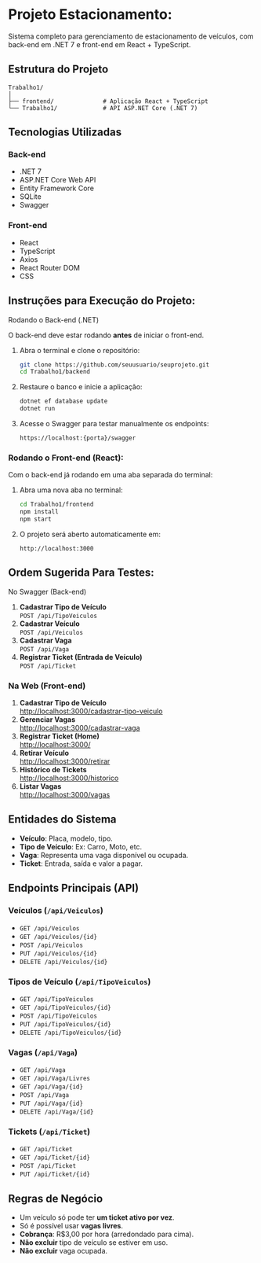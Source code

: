 # Projeto Estacionamento:
Sistema completo para gerenciamento de estacionamento de veículos, com back-end em .NET 7 e front-end em React + TypeScript.

## Estrutura do Projeto
```
Trabalho1/
│
├── frontend/              # Aplicação React + TypeScript
└── Trabalho1/             # API ASP.NET Core (.NET 7)
```

## Tecnologias Utilizadas

### Back-end
- .NET 7  
- ASP.NET Core Web API  
- Entity Framework Core  
- SQLite  
- Swagger  

### Front-end
- React  
- TypeScript  
- Axios  
- React Router DOM  
- CSS  

## Instruções para Execução do Projeto:
Rodando o Back-end (.NET)

O back-end deve estar rodando **antes** de iniciar o front-end.

1. Abra o terminal e clone o repositório:

   ```bash
   git clone https://github.com/seuusuario/seuprojeto.git
   cd Trabalho1/backend
   ```

2. Restaure o banco e inicie a aplicação:

   ```bash
   dotnet ef database update
   dotnet run
   ```

3. Acesse o Swagger para testar manualmente os endpoints:

   ```
   https://localhost:{porta}/swagger
   ```

### Rodando o Front-end (React):
Com o back-end já rodando em uma aba separada do terminal:

1. Abra uma nova aba no terminal:

   ```bash
   cd Trabalho1/frontend
   npm install
   npm start
   ```

2. O projeto será aberto automaticamente em:

   ```
   http://localhost:3000
   ```
## Ordem Sugerida Para Testes:
No Swagger (Back-end)
1. **Cadastrar Tipo de Veículo**  
   `POST /api/TipoVeiculos`
2. **Cadastrar Veículo**  
   `POST /api/Veiculos`
3. **Cadastrar Vaga**  
   `POST /api/Vaga`
4. **Registrar Ticket (Entrada de Veículo)**  
   `POST /api/Ticket`

### Na Web (Front-end)
1. **Cadastrar Tipo de Veículo**  
   [http://localhost:3000/cadastrar-tipo-veiculo](http://localhost:3000/cadastrar-tipo-veiculo)
2. **Gerenciar Vagas**  
   [http://localhost:3000/cadastrar-vaga](http://localhost:3000/cadastrar-vaga)
3. **Registrar Ticket (Home)**  
   [http://localhost:3000/](http://localhost:3000/)
4. **Retirar Veículo**  
   [http://localhost:3000/retirar](http://localhost:3000/retirar)
5. **Histórico de Tickets**  
   [http://localhost:3000/historico](http://localhost:3000/historico)
6. **Listar Vagas**  
   [http://localhost:3000/vagas](http://localhost:3000/vagas)

## Entidades do Sistema
- **Veículo**: Placa, modelo, tipo.  
- **Tipo de Veículo**: Ex: Carro, Moto, etc.  
- **Vaga**: Representa uma vaga disponível ou ocupada.  
- **Ticket**: Entrada, saída e valor a pagar.

##  Endpoints Principais (API)

### Veículos (`/api/Veiculos`)

- `GET /api/Veiculos`
- `GET /api/Veiculos/{id}`
- `POST /api/Veiculos`
- `PUT /api/Veiculos/{id}`
- `DELETE /api/Veiculos/{id}`

### Tipos de Veículo (`/api/TipoVeiculos`)

- `GET /api/TipoVeiculos`
- `GET /api/TipoVeiculos/{id}`
- `POST /api/TipoVeiculos`
- `PUT /api/TipoVeiculos/{id}`
- `DELETE /api/TipoVeiculos/{id}`

### Vagas (`/api/Vaga`)

- `GET /api/Vaga`
- `GET /api/Vaga/Livres`
- `GET /api/Vaga/{id}`
- `POST /api/Vaga`
- `PUT /api/Vaga/{id}`
- `DELETE /api/Vaga/{id}`

### Tickets (`/api/Ticket`)

- `GET /api/Ticket`
- `GET /api/Ticket/{id}`
- `POST /api/Ticket`
- `PUT /api/Ticket/{id}`

## Regras de Negócio

- Um veículo só pode ter **um ticket ativo por vez**.  
- Só é possível usar **vagas livres**.  
- **Cobrança**: R$3,00 por hora (arredondado para cima).  
- **Não excluir** tipo de veículo se estiver em uso.  
- **Não excluir** vaga ocupada.



